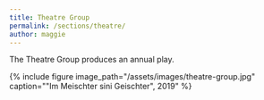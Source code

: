 ```yaml
---
title: Theatre Group
permalink: /sections/theatre/
author: maggie
---
```


The Theatre Group produces an annual play.

{% include figure image_path="/assets/images/theatre-group.jpg"
caption="\"Im Meischter sini Geischter\", 2019" %}
